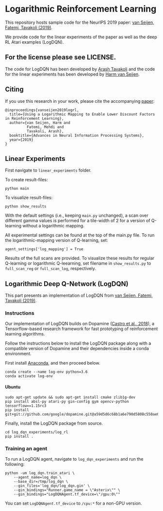 # Logarithmic Reinforcement Learning

This repository hosts sample code for the NeurIPS 2019 paper: [van Seijen, Fatemi, Tavakoli (2019)][log_rl]. 

We provide code for the linear experiments of the paper as well as the deep RL Atari examples (LogDQN).

## For the license please see LICENSE.

The code for LogDQN has been developed by [Arash Tavakoli] and the code for the linear experiments has been developed by [Harm van Seijen]. 

## Citing

If you use this research in your work, please cite the accompanying [paper][log_rl]:

```
@inproceedings{vanseijen2019logrl,
  title={Using a Logarithmic Mapping to Enable Lower Discount Factors in Reinforcement Learning},
  author={van Seijen, Harm and
          Fatemi, Mehdi and 
          Tavakoli, Arash},
  booktitle={Advances in Neural Information Processing Systems},
  year={2019}
}
```

## Linear Experiments

First navigate to `linear_experiments` folder.

To create result-files: 
```
python main
```
To visualize result-files: 
```
python show_results
```

With the default settings (i.e., keeping `main.py` unchanged), a scan over different gamma values is performed for a tile-width of 2 for a version of Q-learning without a logarithmic mapping.

All experimental settings can be found at the top of the main.py file.
To run the logarithmic-mapping version of Q-learning, set:
```
agent_settings['log_mapping'] = True
```

Results of the full scans are provided. To visualize these results for regular Q-learning or logarithmic Q-leearning, set filename in `show_results.py` to `full_scan_reg` or `full_scan_log`, respectively.


## Logarithmic Deep Q-Network (LogDQN) 

This part presents an implementation of LogDQN from [van Seijen, Fatemi, Tavakoli (2019)][log_rl].

### Instructions

Our implementation of LogDQN builds on Dopamine ([Castro et al., 2018][dopamine_paper]), a Tensorflow-based research framework for fast prototyping of reinforcement learning algorithms. 

Follow the instructions below to install the LogDQN package along with a compatible version of Dopamine and their dependencies inside a conda environment.

First install [Anaconda](https://docs.anaconda.com/anaconda/install/), and then proceed below.

```
conda create --name log-env python=3.6 
conda activate log-env
```

#### Ubuntu

```
sudo apt-get update && sudo apt-get install cmake zlib1g-dev
pip install absl-py atari-py gin-config gym opencv-python tensorflow==1.15rc3
pip install git+git://github.com/google/dopamine.git@a59d5d6c68b1a6e790d5808c550ae0f51d3e85ce
```

Finally, install the LogDQN package from source.

```
cd log_dqn_experiments/log_rl
pip install .
```

### Training an agent

To run a LogDQN agent, navigate to `log_dqn_experiments` and run the following:

```
python -um log_dqn.train_atari \
    --agent_name=log_dqn \
    --base_dir=/tmp/log_dqn \
    --gin_files='log_dqn/log_dqn.gin' \
    --gin_bindings="Runner.game_name = \"Asterix\"" \
    --gin_bindings="LogDQNAgent.tf_device=\"/gpu:0\""
```

You can set `LogDQNAgent.tf_device` to `/cpu:*` for a non-GPU version.



[log_rl]: https://arxiv.org/abs/1906.00572
[dopamine_paper]: https://arxiv.org/abs/1812.06110
[dqn]: https://storage.googleapis.com/deepmind-media/dqn/DQNNaturePaper.pdf
[Harm van Seijen]: mailto://Harm.vanSeijen@microsoft.com
[Arash Tavakoli]: mailto://a.tavakoli16@imperial.ac.uk
